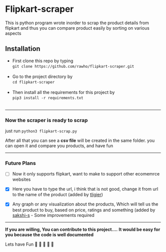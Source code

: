 # Flipkart-scraper
This is python program wrote inorder to scrap the product details from flipkart and thus you can compare product easily by sorting on various aspects

## Installation
* First clone this repo by typing <br>
`git clone https://github.com/rawho/flipkart-scraper.git`<br><br>
* Go to the project directory by <br>
`cd flipkart-scraper` <br><br>
* Then install all the requirements for this project by <br>
`pip3 install -r requirements.txt` <br><br>
--------
### Now the scraper is ready to scrap
just run `python3 flipkart-scrap.py`
 
 After all that you can see a **csv file** will be created in the same folder. you can open it and compare you products, and have fun
 
 -------
### Future Plans
- [ ] Now it only supports flipkart, want to make to support other ecomemrce websites
 
- [x] Here you have to type the url, i think that is not good, change it from url to the name of the product (added by [tligier](https://github.com/tligier))
 
- [x] Any graph or any visualization about the products, Which will tell us the best product to buy, based on price, ratings and something (added by [
sakshi-s](https://github.com/sakshi-s) - Some improvements required
 
 ------
 **If you are willing, You can contribute to this project....**
 **It would be easy for you because the code is well documented**
 
 Lets have Fun 🤪 🤪 🤪 🤪 🤪 

